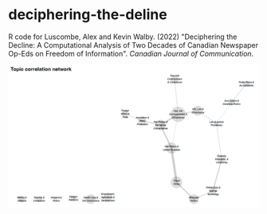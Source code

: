 # deciphering-the-deline
R code for Luscombe, Alex and Kevin Walby. (2022) "Deciphering the Decline: A Computational Analysis of Two Decades of Canadian Newspaper Op-Eds on Freedom of Information". *Canadian Journal of Communication*.

![](figures/topics_correlation_network.png)
